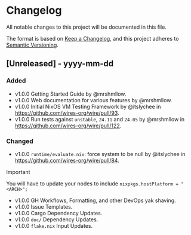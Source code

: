 # Changelog

All notable changes to this project will be documented in this file.

The format is based on [Keep a Changelog](https://keepachangelog.com/en/1.1.0/),
and this project adheres to [Semantic Versioning](https://semver.org/spec/v2.0.0.html).

## [Unreleased] - yyyy-mm-dd

### Added

- v1.0.0 Getting Started Guide by @mrshmllow.
- v1.0.0 Web documentation for various features by @mrshmllow.
- v1.0.0 Initial NixOS VM Testing Framework by @itslychee in https://github.com/wires-org/wire/pull/93.
- v1.0.0 Run tests against `unstable`, `24.11` and `24.05` by @mrshmllow in https://github.com/wires-org/wire/pull/122.

### Changed

- v1.0.0 `runtime/evaluate.nix`: force system to be null by @itslychee in https://github.com/wires-org/wire/pull/84.

> [!IMPORTANT]  
> You will have to update your nodes to include `nixpkgs.hostPlatform = "<ARCH>";`

- v1.0.0 GH Workflows, Formatting, and other DevOps yak shaving.
- v1.0.0 Issue Templates.
- v1.0.0 Cargo Dependency Updates.
- v1.0.0 `doc/` Dependency Updates.
- v1.0.0 `flake.nix` Input Updates.
